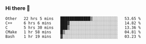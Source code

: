 ### Hi there 👋

<!--
**WShiBin/WShiBin** is a ✨ _special_ ✨ repository because its `README.md` (this file) appears on your GitHub profile.

Here are some ideas to get you started:

- 🔭 I’m currently working on ...
- 🌱 I’m currently learning ...
- 👯 I’m looking to collaborate on ...
- 🤔 I’m looking for help with ...
- 💬 Ask me about ...
- 📫 How to reach me: ...
- 😄 Pronouns: ...
- ⚡ Fun fact: ...
-->

<!--START_SECTION:waka-->
```text
Other   22 hrs 5 mins   █████████████▒░░░░░░░░░░░   53.65 % 
C++     6 hrs 6 mins    ███▓░░░░░░░░░░░░░░░░░░░░░   14.82 % 
C       5 hrs 30 mins   ███▒░░░░░░░░░░░░░░░░░░░░░   13.36 % 
CMake   1 hr 58 mins    █▒░░░░░░░░░░░░░░░░░░░░░░░   04.81 % 
Bash    1 hr 19 mins    ▓░░░░░░░░░░░░░░░░░░░░░░░░   03.23 % 
```
<!--END_SECTION:waka-->
